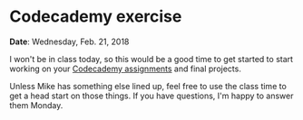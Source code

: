 Codecademy exercise
===================

**Date**: Wednesday, Feb. 21, 2018

I won't be in class today, so this would be a good time to get started to start working on your [Codecademy assignments](https://github.com/cjdd3b/advanced-data-journalism/tree/master/assignments/codecademy) and final projects.

Unless Mike has something else lined up, feel free to use the class time to get a head start on those things. If you have questions, I'm happy to answer them Monday.